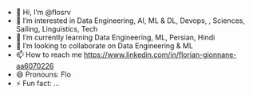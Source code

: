 - 👋 Hi, I’m @flosrv
- 👀 I’m interested in Data Engineering, AI, ML & DL, Devops, , Sciences, Sailing, Linguistics, Tech
- 🌱 I’m currently learning Data Engineering, ML, Persian, Hindi
- 💞️ I’m looking to collaborate on Data Engineering & ML
- 📫 How to reach me https://www.linkedin.com/in/florian-gionnane-aa6070226
- 😄 Pronouns: Flo
- ⚡ Fun fact: ...

<!---
flosrv/flosrv is a ✨ special ✨ repository because its `README.md` (this file) appears on your GitHub profile.
You can click the Preview link to take a look at your changes.
--->
